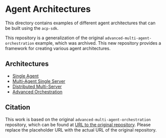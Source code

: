 # Agent Architectures

This directory contains examples of different agent architectures that can be built using the `acp-sdk`.

This repository is a generalization of the original `advanced-multi-agent-orchestration` example, which was archived. This new repository provides a framework for creating various agent architectures.

## Architectures

- [Single Agent](./single-agent/README.md)
- [Multi-Agent Single Server](./multi-agent-single-server/README.md)
- [Distributed Multi-Server](./distributed-multi-server/README.md)
- [Advanced Orchestration](./advanced-orchestration/README.md)

## Citation

This work is based on the original `advanced-multi-agent-orchestration` repository, which can be found at [URL to the original repository](https://github.com/i-am-bee/acp). Please replace the placeholder URL with the actual URL of the original repository.

